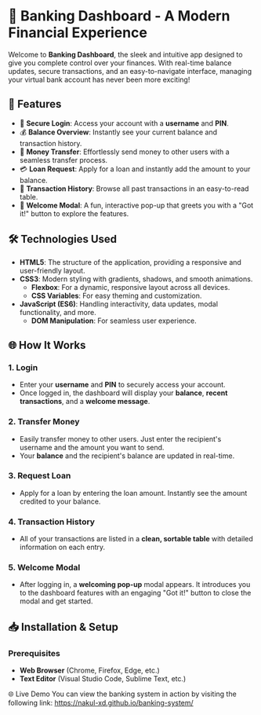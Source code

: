 # 🌟 **Banking Dashboard - A Modern Financial Experience**

Welcome to **Banking Dashboard**, the sleek and intuitive app designed to give you complete control over your finances. With real-time balance updates, secure transactions, and an easy-to-navigate interface, managing your virtual bank account has never been more exciting!

## 🚀 **Features**

- 🔐 **Secure Login**: Access your account with a **username** and **PIN**.
- 💰 **Balance Overview**: Instantly see your current balance and transaction history.
- 💸 **Money Transfer**: Effortlessly send money to other users with a seamless transfer process.
- 💳 **Loan Request**: Apply for a loan and instantly add the amount to your balance.
- 📝 **Transaction History**: Browse all past transactions in an easy-to-read table.
- 🥳 **Welcome Modal**: A fun, interactive pop-up that greets you with a "Got it!" button to explore the features.

## 🛠️ **Technologies Used**

- **HTML5**: The structure of the application, providing a responsive and user-friendly layout.
- **CSS3**: Modern styling with gradients, shadows, and smooth animations.
  - **Flexbox**: For a dynamic, responsive layout across all devices.
  - **CSS Variables**: For easy theming and customization.
- **JavaScript (ES6)**: Handling interactivity, data updates, modal functionality, and more.
  - **DOM Manipulation**: For seamless user experience.

## 🌐 **How It Works**

### 1. **Login**
   - Enter your **username** and **PIN** to securely access your account.
   - Once logged in, the dashboard will display your **balance**, **recent transactions**, and a **welcome message**.

### 2. **Transfer Money**
   - Easily transfer money to other users. Just enter the recipient's username and the amount you want to send.
   - Your **balance** and the recipient's balance are updated in real-time.

### 3. **Request Loan**
   - Apply for a loan by entering the loan amount. Instantly see the amount credited to your balance.
   
### 4. **Transaction History**
   - All of your transactions are listed in a **clean, sortable table** with detailed information on each entry.

### 5. **Welcome Modal**
   - After logging in, a **welcoming pop-up** modal appears. It introduces you to the dashboard features with an engaging "Got it!" button to close the modal and get started.

## 📥 **Installation & Setup**

### Prerequisites
- **Web Browser** (Chrome, Firefox, Edge, etc.)
- **Text Editor** (Visual Studio Code, Sublime Text, etc.)

🌐 Live Demo
You can view the banking system in action by visiting the following link:
https://nakul-xd.github.io/banking-system/

                             
 
